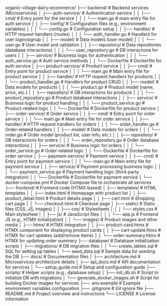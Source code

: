 organic-village-dairy-ecommerce/
├── backend/                           # Backend services (Microservices)
│   ├── auth-service/                  # Authentication service
│   │   ├── cmd/                       # Entry point for the service
│   │   │   └── main.go                # main entry file for auth service
│   │   ├── config/                    # Configuration files (e.g., environment variables)
│   │   │   └── config.go              # Configuration setup
│   │   ├── handler/                   # HTTP request handlers (routes)
│   │   │   └── auth_handler.go        # Handlers for user login/signup
│   │   ├── model/                     # Data models (user model)
│   │   │   └── user.go                # User model and validation
│   │   ├── repository/                # Data repositories (database interactions)
│   │   │   └── user_repository.go     # DB interactions for users
│   │   ├── service/                   # Business logic for authentication
│   │   │   └── auth_service.go        # Auth service methods
│   │   └── Dockerfile                 # Dockerfile for auth service
│   ├── product-service/               # Product service
│   │   ├── cmd/                       # Entry point for product service
│   │   │   └── main.go                # Main entry file for product service
│   │   ├── handler/                   # HTTP request handlers for products
│   │   │   └── product_handler.go     # Handlers for product CRUD
│   │   ├── model/                     # Data models for products
│   │   │   └── product.go             # Product model (name, price, etc.)
│   │   ├── repository/                # DB interactions for products
│   │   │   └── product_repository.go  # Product database interactions
│   │   ├── service/                   # Business logic for product handling
│   │   │   └── product_service.go     # Product-related logic
│   │   └── Dockerfile                 # Dockerfile for product service
│   ├── order-service/                 # Order service
│   │   ├── cmd/                       # Entry point for order service
│   │   │   └── main.go                # Main entry file for order service
│   │   ├── handler/                   # HTTP request handlers for orders
│   │   │   └── order_handler.go       # Order-related handlers
│   │   ├── model/                     # Data models for orders
│   │   │   └── order.go               # Order model (product list, user info, etc.)
│   │   ├── repository/                # DB interactions for orders
│   │   │   └── order_repository.go    # Order database interactions
│   │   ├── service/                   # Business logic for orders
│   │   │   └── order_service.go       # Order-related logic
│   │   └── Dockerfile                 # Dockerfile for order service
│   ├── payment-service/               # Payment service
│   │   ├── cmd/                       # Entry point for payment service
│   │   │   └── main.go                # Main entry file for payment service
│   │   ├── service/                   # Payment processing business logic
│   │   │   └── payment_service.go     # Payment handling logic (third-party integration)
│   │   └── Dockerfile                 # Dockerfile for payment service
│   └── docker-compose.yml             # Docker Compose file to orchestrate all services
├── frontend/                          # Frontend code (HTMX-based)
│   ├── templates/                     # HTML templates
│   │   ├── index.html                 # Homepage with product list
│   │   ├── product_detail.html        # Product details page
│   │   ├── cart.html                  # Shopping cart page
│   │   └── checkout.html              # Checkout page
│   ├── static/                        # Static files (CSS, JS, images)
│   │   ├── css/                       # Stylesheets
│   │   │   └── styles.css             # Main stylesheet
│   │   ├── js/                        # JavaScript files
│   │   │   └── app.js                 # Frontend JS (e.g., HTMX initialization)
│   │   └── images/                    # Product images and other media
│   ├── htmx/                          # HTMX integration
│   │   ├── product-card.htmx          # HTMX component for displaying product cards
│   │   ├── cart-update.htmx           # HTMX for cart updates (add/remove items)
│   │   └── order-summary.htmx         # HTMX for updating order summary
├── database/                          # Database initialization scripts
│   ├── migrations/                    # DB migration files
│   │   └── create_tables.sql          # SQL for setting up tables
│   └── seed_data.sql                  # Sample data for seeding the DB
├── docs/                               # Documentation files
│   ├── architecture.md                # Microservices architecture details
│   ├── api_docs.md                    # API documentation for services
│   └── setup_guide.md                 # Setup and configuration guide
├── scripts/                            # Helper scripts (e.g., database setup)
│   ├── init_db.sh                     # Script to initialize DB with migrations
│   └── generate_docker_images.sh      # Script for building Docker images for services
├── .env.example                       # Example environment variables configuration
├── .gitignore                         # Git ignore file
├── README.md                          # Project overview and instructions
└── LICENSE                             # License information

